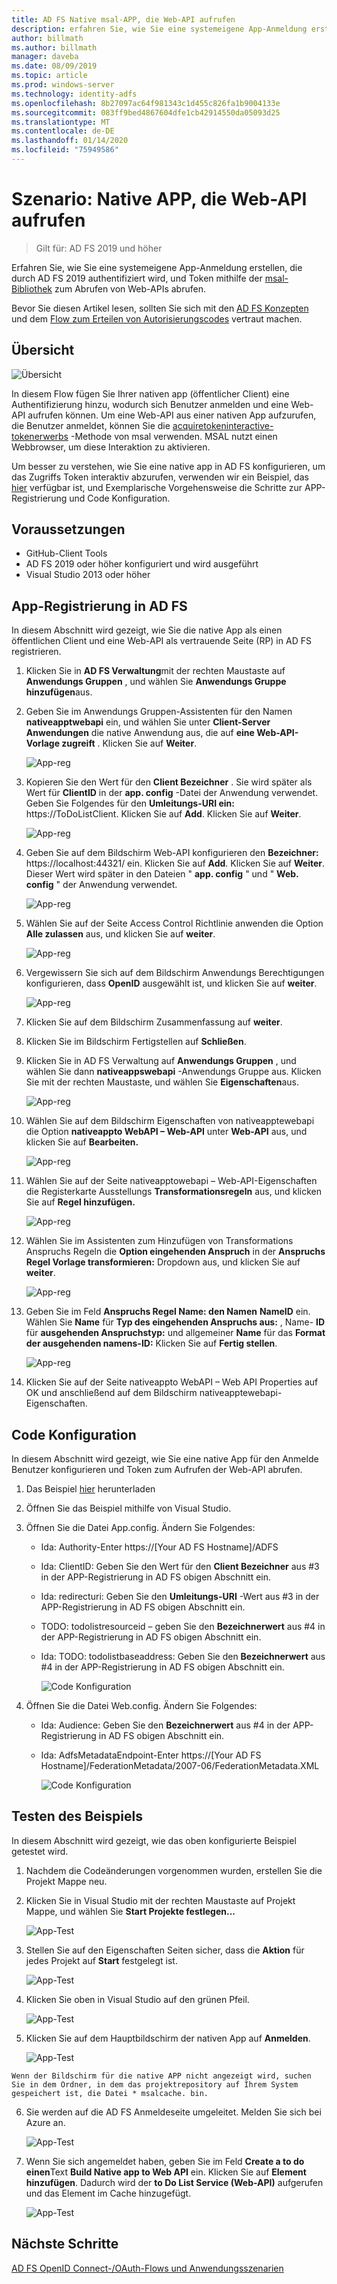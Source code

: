 ```yaml
---
title: AD FS Native msal-APP, die Web-API aufrufen
description: erfahren Sie, wie Sie eine systemeigene App-Anmeldung erstellen, die durch AD FS 2019 authentifiziert wird, und Token mithilfe der msal-Bibliothek zum Abrufen von Web-APIs abrufen.
author: billmath
ms.author: billmath
manager: daveba
ms.date: 08/09/2019
ms.topic: article
ms.prod: windows-server
ms.technology: identity-adfs
ms.openlocfilehash: 8b27097ac64f981343c1d455c826fa1b9004133e
ms.sourcegitcommit: 083ff9bed4867604dfe1cb42914550da05093d25
ms.translationtype: MT
ms.contentlocale: de-DE
ms.lasthandoff: 01/14/2020
ms.locfileid: "75949586"
---
```

# <a name="scenario-native-app-calling-web-api"></a>Szenario: Native APP, die Web-API aufrufen 
>Gilt für: AD FS 2019 und höher 
 
Erfahren Sie, wie Sie eine systemeigene App-Anmeldung erstellen, die durch AD FS 2019 authentifiziert wird, und Token mithilfe der [msal-Bibliothek](https://github.com/AzureAD/microsoft-authentication-library-for-dotnet/wiki) zum Abrufen von Web-APIs abrufen.  
 
Bevor Sie diesen Artikel lesen, sollten Sie sich mit den [AD FS Konzepten](../ad-fs-openid-connect-oauth-concepts.md) und dem [Flow zum Erteilen von Autorisierungscodes](../../overview/ad-fs-openid-connect-oauth-flows-scenarios.md#authorization-code-grant-flow) vertraut machen.
 
## <a name="overview"></a>Übersicht 
 
 ![Übersicht](media/adfs-msal-native-app-web-api/native1.png)

In diesem Flow fügen Sie Ihrer nativen app (öffentlicher Client) eine Authentifizierung hinzu, wodurch sich Benutzer anmelden und eine Web-API aufrufen können. Um eine Web-API aus einer nativen App aufzurufen, die Benutzer anmeldet, können Sie die [acquiretokeninteractive-tokenerwerbs](https://docs.microsoft.com/dotnet/api/microsoft.identity.client.ipublicclientapplication.acquiretokeninteractive?view=azure-dotnet#Microsoft_Identity_Client_IPublicClientApplication_AcquireTokenInteractive_System_Collections_Generic_IEnumerable_System_String__) -Methode von msal verwenden. MSAL nutzt einen Webbrowser, um diese Interaktion zu aktivieren. 

 
Um besser zu verstehen, wie Sie eine native app in AD FS konfigurieren, um das Zugriffs Token interaktiv abzurufen, verwenden wir ein Beispiel, das [hier](https://github.com/microsoft/adfs-sample-msal-dotnet-native-to-webapi) verfügbar ist, und Exemplarische Vorgehensweise die Schritte zur APP-Registrierung und Code Konfiguration.  
 

## <a name="pre-requisites"></a>Voraussetzungen 


- GitHub-Client Tools 
- AD FS 2019 oder höher konfiguriert und wird ausgeführt 
- Visual Studio 2013 oder höher 
 

## <a name="app-registration-in-ad-fs"></a>App-Registrierung in AD FS 
In diesem Abschnitt wird gezeigt, wie Sie die native App als einen öffentlichen Client und eine Web-API als vertrauende Seite (RP) in AD FS registrieren. 

  1. Klicken Sie in **AD FS Verwaltung**mit der rechten Maustaste auf **Anwendungs Gruppen** , und wählen Sie **Anwendungs Gruppe hinzufügen**aus.   
  
  2. Geben Sie im Anwendungs Gruppen-Assistenten für den Namen **nativeapptwebapi** ein, und wählen Sie unter **Client-Server Anwendungen** die native Anwendung aus, die auf **eine Web-API-Vorlage zugreift** . Klicken Sie auf **Weiter**.  
  
      ![App-reg](media/adfs-msal-native-app-web-api/native2.png)  

  3. Kopieren Sie den Wert für den **Client Bezeichner** . Sie wird später als Wert für **ClientID** in der **app. config** -Datei der Anwendung verwendet. Geben Sie Folgendes für den **Umleitungs-URI ein:** https://ToDoListClient. Klicken Sie auf **Add**. Klicken Sie auf **Weiter**.  
 
     ![App-reg](media/adfs-msal-native-app-web-api/native3.png) 

  4. Geben Sie auf dem Bildschirm Web-API konfigurieren den **Bezeichner:** https://localhost:44321/ ein. Klicken Sie auf **Add**. Klicken Sie auf **Weiter**. Dieser Wert wird später in den Dateien " **app. config** " und " **Web. config** " der Anwendung verwendet.
 
     ![App-reg](media/adfs-msal-native-app-web-api/native4.png)   
  
  5. Wählen Sie auf der Seite Access Control Richtlinie anwenden die Option **Alle zulassen** aus, und klicken Sie auf **weiter**. 
  
     ![App-reg](media/adfs-msal-native-app-web-api/native5.png)   
  
  6. Vergewissern Sie sich auf dem Bildschirm Anwendungs Berechtigungen konfigurieren, dass **OpenID** ausgewählt ist, und klicken Sie auf **weiter**.  
     
     ![App-reg](media/adfs-msal-native-app-web-api/native6.png) 

  7. Klicken Sie auf dem Bildschirm Zusammenfassung auf **weiter**.
  
  8. Klicken Sie im Bildschirm Fertigstellen auf **Schließen**. 
  
  9. Klicken Sie in AD FS Verwaltung auf **Anwendungs Gruppen** , und wählen Sie dann **nativeappswebapi** -Anwendungs Gruppe aus. Klicken Sie mit der rechten Maustaste, und wählen Sie **Eigenschaften**aus.
  
      ![App-reg](media/adfs-msal-native-app-web-api/native7.png)

  10. Wählen Sie auf dem Bildschirm Eigenschaften von nativeapptewebapi die Option **nativeappto WebAPI – Web-API** unter **Web-API** aus, und klicken Sie auf **Bearbeiten.** 
  
      ![App-reg](media/adfs-msal-native-app-web-api/native8.png) 

  11. Wählen Sie auf der Seite nativeapptowebapi – Web-API-Eigenschaften die Registerkarte Ausstellungs **Transformationsregeln** aus, und klicken Sie auf **Regel hinzufügen.** 
  
      ![App-reg](media/adfs-msal-native-app-web-api/native9.png) 

  12. Wählen Sie im Assistenten zum Hinzufügen von Transformations Anspruchs Regeln die **Option eingehenden Anspruch** in der **Anspruchs Regel Vorlage transformieren:** Dropdown aus, und klicken Sie auf **weiter**.  
  
      ![App-reg](media/adfs-msal-native-app-web-api/native10.png) 

  13. Geben Sie im Feld **Anspruchs Regel Name: den Namen** **NameID** ein. Wählen Sie **Name** für **Typ des eingehenden Anspruchs aus:** , Name- **ID** für **ausgehenden Anspruchstyp:** und allgemeiner **Name** für das **Format der ausgehenden namens-ID:** Klicken Sie auf **Fertig stellen**.
  
      ![App-reg](media/adfs-msal-native-app-web-api/native11.png) 

  14. Klicken Sie auf der Seite nativeappto WebAPI – Web API Properties auf OK und anschließend auf dem Bildschirm nativeapptewebapi-Eigenschaften.  
 
## <a name="code-configuration"></a>Code Konfiguration 
In diesem Abschnitt wird gezeigt, wie Sie eine native App für den Anmelde Benutzer konfigurieren und Token zum Aufrufen der Web-API abrufen. 

1. Das Beispiel [hier](https://github.com/microsoft/adfs-sample-msal-dotnet-native-to-webapi) herunterladen 

2. Öffnen Sie das Beispiel mithilfe von Visual Studio. 

3. Öffnen Sie die Datei App.config. Ändern Sie Folgendes: 
   - Ida: Authority-Enter https://[Your AD FS Hostname]/ADFS
   - Ida: ClientID: Geben Sie den Wert für den **Client Bezeichner** aus #3 in der APP-Registrierung in AD FS obigen Abschnitt ein. 
   - Ida: redirecturi: Geben Sie den **Umleitungs-URI** -Wert aus #3 in der APP-Registrierung in AD FS obigen Abschnitt ein.
   - TODO: todolistresourceid – geben Sie den **Bezeichnerwert** aus #4 in der APP-Registrierung in AD FS obigen Abschnitt ein. 
   - Ida: TODO: todolistbaseaddress: Geben Sie den **Bezeichnerwert** aus #4 in der APP-Registrierung in AD FS obigen Abschnitt ein. 
 
     ![Code Konfiguration](media/adfs-msal-native-app-web-api/native12.png)

 4. Öffnen Sie die Datei  Web.config. Ändern Sie Folgendes: 
    - Ida: Audience: Geben Sie den **Bezeichnerwert** aus #4 in der APP-Registrierung in AD FS obigen Abschnitt ein. 
    - Ida: AdfsMetadataEndpoint-Enter https://[Your AD FS Hostname]/FederationMetadata/2007-06/FederationMetadata.XML 
    
      ![Code Konfiguration](media/adfs-msal-native-app-web-api/native13.png)
 
  
## <a name="test-the-sample"></a>Testen des Beispiels 
In diesem Abschnitt wird gezeigt, wie das oben konfigurierte Beispiel getestet wird. 

  1. Nachdem die Codeänderungen vorgenommen wurden, erstellen Sie die Projekt Mappe neu. 
 
  2. Klicken Sie in Visual Studio mit der rechten Maustaste auf Projekt Mappe, und wählen Sie **Start Projekte festlegen...**  
 
     ![App-Test](media/adfs-msal-native-app-web-api/native14.png)

  3. Stellen Sie auf den Eigenschaften Seiten sicher, dass die **Aktion** für jedes Projekt auf **Start** festgelegt ist. 
      
     ![App-Test](media/adfs-msal-native-app-web-api/native15.png)

  4. Klicken Sie oben in Visual Studio auf den grünen Pfeil.  
 
     ![App-Test](media/adfs-msal-native-app-web-api/native16.png)

  5. Klicken Sie auf dem Hauptbildschirm der nativen App auf **Anmelden**.  
  
     ![App-Test](media/adfs-msal-native-app-web-api/native17.png)

    Wenn der Bildschirm für die native APP nicht angezeigt wird, suchen Sie in dem Ordner, in dem das projektrepository auf Ihrem System gespeichert ist, die Datei * msalcache. bin. 

  6. Sie werden auf die AD FS Anmeldeseite umgeleitet. Melden Sie sich bei Azure an. 
  
      ![App-Test](media/adfs-msal-native-app-web-api/native18.png)

  7. Wenn Sie sich angemeldet haben, geben Sie im Feld **Create a to do einen**Text **Build Native app to Web API** ein. Klicken Sie auf **Element hinzufügen**.  Dadurch wird der **to Do List Service (Web-API)** aufgerufen und das Element im Cache hinzugefügt. 
    
       ![App-Test](media/adfs-msal-native-app-web-api/native19.png)
 
## <a name="next-steps"></a>Nächste Schritte
[AD FS OpenID Connect-/OAuth-Flows und Anwendungsszenarien](../../overview/ad-fs-openid-connect-oauth-flows-scenarios.md)
 